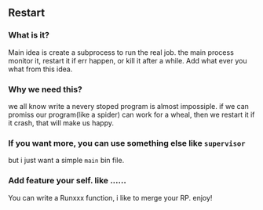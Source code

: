 ## Restart

### What is it?
Main idea is create a subprocess to run the real job. the main process monitor it, restart it if err happen, or kill it after a while.
Add what ever you what from this idea.

### Why we need this?
we all know write a nevery stoped program is almost impossiple. if we can promiss our program(like a spider) can work for a wheal, then we restart it if it crash, that will make us happy.

### If you want more, you can use something else like `supervisor`
but i just want a simple `main` bin file.

### Add feature your self. like ...... 
You can write a Runxxx function, i like to merge your RP.
enjoy!
